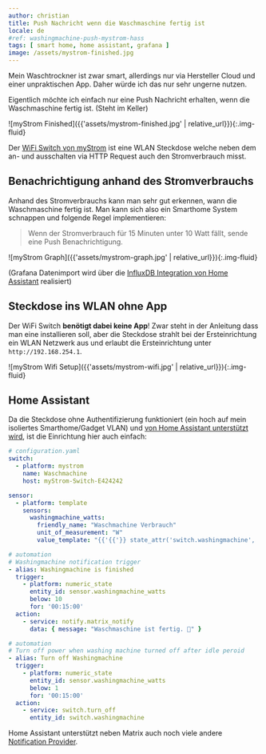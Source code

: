 ```yaml
---
author: christian
title: Push Nachricht wenn die Waschmaschine fertig ist
locale: de
#ref: washingmachine-push-mystrom-hass
tags: [ smart home, home assistant, grafana ]
image: /assets/mystrom-finished.jpg
---
```


Mein Waschtrockner ist zwar smart, allerdings nur via Hersteller Cloud und
einer unpraktischen App. Daher würde ich das nur sehr ungerne nutzen.

Eigentlich möchte ich einfach nur eine Push Nachricht erhalten, wenn
die Waschmaschine fertig ist. (Steht im Keller)

![myStrom Finished]({{'assets/mystrom-finished.jpg' | relative_url}}){:.img-fluid}

Der [WiFi Switch von myStrom](https://mystrom.com/de/wifi-switch/) ist eine
WLAN Steckdose welche neben dem an- und ausschalten via HTTP Request auch
den Stromverbrauch misst.

## Benachrichtigung anhand des Stromverbrauchs

Anhand des Stromverbrauchs kann man sehr gut erkennen, wann die Waschmaschine
fertig ist. Man kann sich also ein Smarthome System schnappen und folgende
Regel implementieren:

> Wenn der Stromverbrauch für 15 Minuten unter 10 Watt fällt, sende
> eine Push Benachrichtigung.

![myStrom Graph]({{'assets/mystrom-graph.jpg' | relative_url}}){:.img-fluid}

(Grafana Datenimport wird über die [InfluxDB Integration von Home Assistant](https://www.home-assistant.io/integrations/influxdb/) realisiert)

## Steckdose ins WLAN ohne App

Der WiFi Switch **benötigt dabei keine App**! Zwar steht in der Anleitung
dass man eine installieren soll, aber die Steckdose strahlt bei der
Ersteinrichtung ein WLAN Netzwerk aus und erlaubt die Ersteinrichtung
unter `http://192.168.254.1`.

![myStrom Wifi Setup]({{'assets/mystrom-wifi.jpg' | relative_url}}){:.img-fluid}

## Home Assistant

Da die Steckdose ohne Authentifizierung funktioniert (ein hoch auf mein isoliertes
Smarthome/Gadget VLAN) und [von Home Assistant unterstützt wird][hass], ist
die Einrichtung hier auch einfach:

[hass]: https://www.home-assistant.io/integrations/mystrom/

```yml
# configuration.yaml
switch:
  - platform: mystrom
    name: Waschmachine
    host: myStrom-Switch-E424242

sensor:
  - platform: template
    sensors:
      washingmachine_watts:
        friendly_name: "Waschmachine Verbrauch"
        unit_of_measurement: "W"
        value_template: "{{'{{'}} state_attr('switch.washingmachine', 'current_power_w') }}"
```

```yml
# automation
# Washingmachine notification trigger
- alias: Washingmachine is finished
  trigger:
    - platform: numeric_state
      entity_id: sensor.washingmachine_watts
      below: 10
      for: '00:15:00'
  action:
    - service: notify.matrix_notify
      data: { message: "Waschmaschine ist fertig. 🚀" }
```

```yml
# automation
# Turn off power when washing machine turned off after idle peroid
- alias: Turn off Washingmachine
  trigger:
    - platform: numeric_state
      entity_id: sensor.washingmachine_watts
      below: 1
      for: '00:15:00'
  action:
    - service: switch.turn_off
      entity_id: switch.washingmachine
```

Home Assistant unterstützt neben Matrix auch noch viele andere
[Notification Provider](https://www.home-assistant.io/integrations/#notifications).
